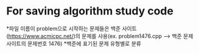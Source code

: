 For saving algorithm study code
================================
*파일 이름이 problem으로 시작하는 문제들은 백준 사이트(https://www.acmicpc.net/)의 문제를 사용(ex. problem1476.cpp --> 백준 문제 사이트의 문제번호 1476)
*백준에 표기된 문제 유형별로 분류 
